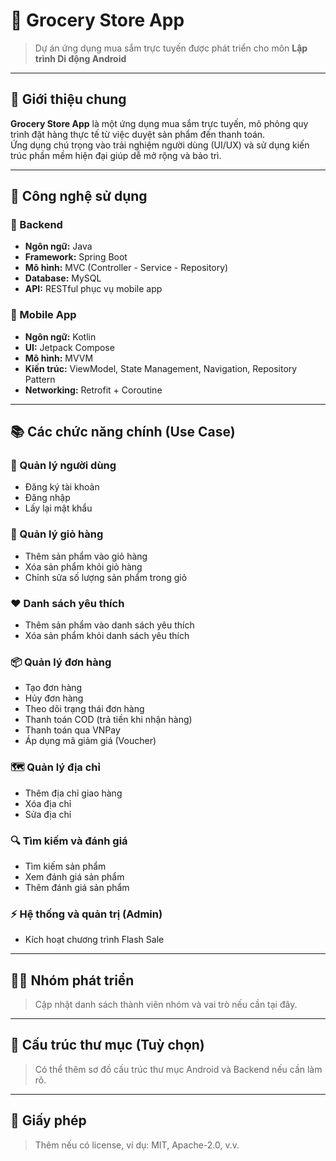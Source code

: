 # 🛒 Grocery Store App

> Dự án ứng dụng mua sắm trực tuyến được phát triển cho môn **Lập trình Di động Android**

---

## 📌 Giới thiệu chung

**Grocery Store App** là một ứng dụng mua sắm trực tuyến, mô phỏng quy trình đặt hàng thực tế từ việc duyệt sản phẩm đến thanh toán.  
Ứng dụng chú trọng vào trải nghiệm người dùng (UI/UX) và sử dụng kiến trúc phần mềm hiện đại giúp dễ mở rộng và bảo trì.

---

## 🧰 Công nghệ sử dụng

### 🔧 Backend
- **Ngôn ngữ:** Java  
- **Framework:** Spring Boot  
- **Mô hình:** MVC (Controller - Service - Repository)  
- **Database:** MySQL
- **API:** RESTful phục vụ mobile app

### 📱 Mobile App
- **Ngôn ngữ:** Kotlin  
- **UI:** Jetpack Compose  
- **Mô hình:** MVVM  
- **Kiến trúc:** ViewModel, State Management, Navigation, Repository Pattern  
- **Networking:** Retrofit + Coroutine  

---

## 📚 Các chức năng chính (Use Case)

### 👤 Quản lý người dùng
- Đăng ký tài khoản  
- Đăng nhập  
- Lấy lại mật khẩu  

### 🛒 Quản lý giỏ hàng
- Thêm sản phẩm vào giỏ hàng  
- Xóa sản phẩm khỏi giỏ hàng  
- Chỉnh sửa số lượng sản phẩm trong giỏ  

### ❤️ Danh sách yêu thích
- Thêm sản phẩm vào danh sách yêu thích  
- Xóa sản phẩm khỏi danh sách yêu thích  

### 📦 Quản lý đơn hàng
- Tạo đơn hàng  
- Hủy đơn hàng  
- Theo dõi trạng thái đơn hàng  
- Thanh toán COD (trả tiền khi nhận hàng)  
- Thanh toán qua VNPay  
- Áp dụng mã giảm giá (Voucher)  

### 🗺️ Quản lý địa chỉ
- Thêm địa chỉ giao hàng  
- Xóa địa chỉ  
- Sửa địa chỉ  

### 🔍 Tìm kiếm và đánh giá
- Tìm kiếm sản phẩm  
- Xem đánh giá sản phẩm  
- Thêm đánh giá sản phẩm  

### ⚡ Hệ thống và quản trị (Admin)
- Kích hoạt chương trình Flash Sale  

---

## 🧑‍💻 Nhóm phát triển

> Cập nhật danh sách thành viên nhóm và vai trò nếu cần tại đây.

---

## 📂 Cấu trúc thư mục (Tuỳ chọn)

> Có thể thêm sơ đồ cấu trúc thư mục Android và Backend nếu cần làm rõ.

---

## 📄 Giấy phép

> Thêm nếu có license, ví dụ: MIT, Apache-2.0, v.v.
